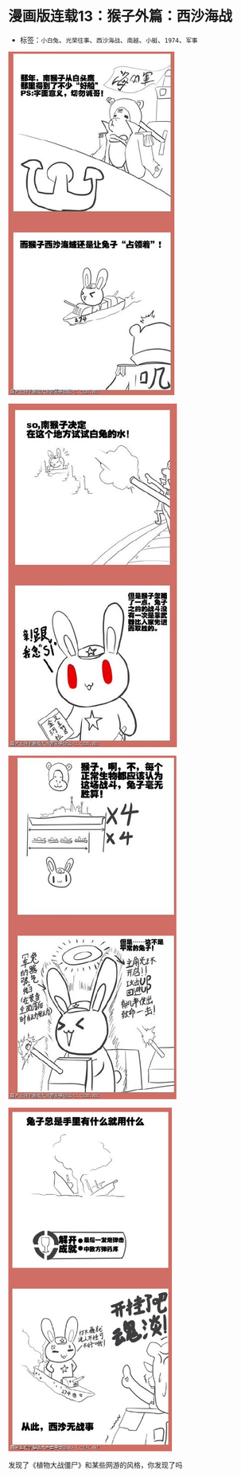 # 漫画版连载13：猴子外篇：西沙海战

* 标签：`小白兔`、`光荣往事`、`西沙海战`、`南越`、`小艇`、`1974`、`军事`

![comic_strip_13_1](../../assets/img/comic_strip_13_1.jpg)

![comic_strip_13_2](../../assets/img/comic_strip_13_2.jpg)

![comic_strip_13_3](../../assets/img/comic_strip_13_3.jpg)

![comic_strip_13_4](../../assets/img/comic_strip_13_4.jpg)

发现了《植物大战僵尸》和某些网游的风格，你发现了吗